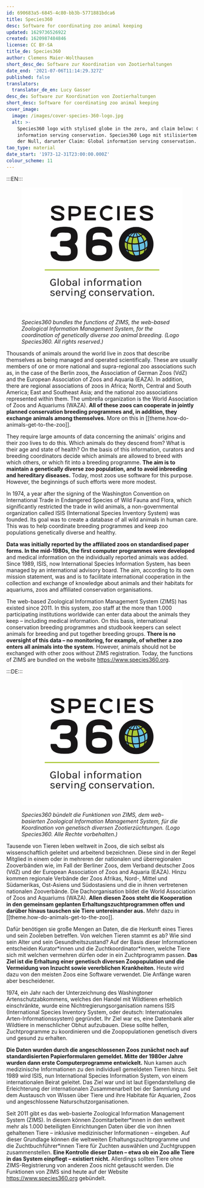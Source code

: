 ```yaml
---
id: 690683a5-6845-4c80-bb3b-5771881bdca6
title: Species360
desc: Software for coordinating zoo animal keeping
updated: 1629736526922
created: 1620987484846
license: CC BY-SA
title_de: Species360
author: Clemens Maier-Wolthausen
short_desc_de: Software zur Koordination von Zootierhaltungen
date_end: '2021-07-06T11:14:29.327Z'
published: false
translators:
  translator_de_en: Lucy Gasser
desc_de: Software zur Koordination von Zootierhaltungen
short_desc: Software for coordinating zoo animal keeping
cover_image:
  image: /images/cover-species-360-logo.jpg
  alt: >-
    Species360 logo with stylised globe in the zero, and claim below: Global
    information serving conservation. Species360 Logo mit stilisiertem Globus in
    der Null, darunter Claim: Global information serving conservation.
tao_type: material
date_start: '1973-12-31T23:00:00.000Z'
colour_scheme: 11
---
```


:::EN:::

<figure>

![Species360 logo with stylized globe in the zero. Text below: Global information serving conservation.](images/cover-species-360-logo.jpg)

<figcaption>

_Species360 bundles the functions of ZIMS, the web-based Zoological Information Management System, for the coordination of genetically diverse zoo animal breeding. (Logo Species360. All rights reserved.)_

</figcaption>

</figure>

Thousands of animals around the world live in zoos that describe themselves as being managed and operated scientifically. These are usually members of one or more national and supra-regional zoo associations such as, in the case of the Berlin zoos, the Association of German Zoos (VdZ) and the European Association of Zoos and Aquaria (EAZA). In addition, there are regional associations of zoos in Africa; North, Central and South America; East and Southeast Asia; and the national zoo associations represented within them. The umbrella organization is the World Association of Zoos and Aquariums (WAZA). **All of these zoos can cooperate in jointly planned conservation breeding programmes and, in addition, they exchange animals among themselves.** More on this in [[theme.how-do-animals-get-to-the-zoo]].

They require large amounts of data concerning the animals' origins and their zoo lives to do this. Which animals do they descend from? What is their age and state of health? On the basis of this information, curators and breeding coordinators decide which animals are allowed to breed with which others, or which fit into a breeding programme. **The aim is to maintain a genetically diverse zoo population, and to avoid inbreeding and hereditary diseases.** Today, most zoos use software for this purpose. However, the beginnings of such efforts were more modest.

In 1974, a year after the signing of the Washington Convention on International Trade in Endangered Species of Wild Fauna and Flora, which significantly restricted the trade in wild animals, a non-governmental organization called ISIS (International Species Inventory System) was founded. Its goal was to create a database of all wild animals in human care. This was to help coordinate breeding programmes and keep zoo populations genetically diverse and healthy.

**Data was initially reported by the affiliated zoos on standardised paper forms. In the mid-1980s, the first computer programmes were developed** and medical information on the individually reported animals was added. Since 1989, ISIS, now International Species Information System, has been managed by an international advisory board. The aim, according to its own mission statement, was and is to facilitate international cooperation in the collection and exchange of knowledge about animals and their habitats for aquariums, zoos and affiliated conservation organisations.

The web-based Zoological Information Management System (ZIMS) has existed since 2011. In this system, zoo staff at the more than 1.000 participating institutions worldwide can enter data about the animals they keep – including medical information. On this basis, international conservation breeding programmes and studbook keepers can select animals for breeding and put together breeding groups. **There is no oversight of this data – no monitoring, for example, of whether a zoo enters all animals into the system.** However, animals should not be exchanged with other zoos without ZIMS registration. Today, the functions of ZIMS are bundled on the website https://www.species360.org.

:::DE:::

<figure>

![Species360 Logo mit stilisiertem Globus in der Null, darunter Claim: Global information serving conservation.](images/cover-species-360-logo.jpg)

<figcaption>

_Species360 bündelt die Funktionen von ZIMS, dem web-basierten Zoological Information Management System, für die Koordination von genetisch diversen Zootierzüchtungen. (Logo Species360. Alle Rechte vorbehalten.)_

</figcaption>

</figure>

Tausende von Tieren leben weltweit in Zoos, die sich selbst als wissenschaftlich geleitet und arbeitend bezeichnen. Diese sind in der Regel Mitglied in einem oder in mehreren der nationalen und überregionalen Zooverbänden wie, im Fall der Berliner Zoos, dem Verband deutscher Zoos (VdZ) und der European Association of Zoos and Aquaria (EAZA). Hinzu kommen regionale Verbände der Zoos Afrikas, Nord-, Mittel und Südamerikas, Ost-Asiens und Südostasiens und die in ihnen vertretenen nationalen Zooverbände. Die Dachorganisation bildet die World Association of Zoos and Aquariums (WAZA). **Allen diesen Zoos steht die Kooperation in den gemeinsam geplanten Erhaltungszuchtprogrammen offen und darüber hinaus tauschen sie Tiere untereinander aus.** Mehr dazu in [[theme.how-do-animals-get-to-the-zoo]].

Dafür benötigen sie große Mengen an Daten, die die Herkunft eines Tieres und sein Zooleben betreffen. Von welchen Tieren stammt es ab? Wie sind sein Alter und sein Gesundheitszustand? Auf der Basis dieser Informationen entscheiden Kurator\*innen und die Zuchtkoordinator\*innen, welche Tiere sich mit welchen vermehren dürfen oder in ein Zuchtprogramm passen. **Das Ziel ist die Erhaltung einer genetisch diversen Zoopopulation und die Vermeidung von Inzucht sowie vererblichen Krankheiten.** Heute wird dazu von den meisten Zoos eine Software verwendet. Die Anfänge waren aber bescheidener.

1974, ein Jahr nach der Unterzeichnung des Washingtoner Artenschutzabkommens, welches den Handel mit Wildtieren erheblich einschränkte, wurde eine Nichtregierungsorganisation namens ISIS (International Species Inventory System, oder deutsch: Internationales Arten-Informationssystem) gegründet. Ihr Ziel war es, eine Datenbank aller Wildtiere in menschlicher Obhut aufzubauen. Diese sollte helfen, Zuchtprogramme zu koordinieren und die Zoopopulationen genetisch divers und gesund zu erhalten.

**Die Daten wurden durch die angeschlossenen Zoos zunächst noch auf standardisierten Papierformularen gemeldet. Mitte der 1980er Jahre wurden dann erste Computerprogramme entwickelt.** Nun kamen auch medizinische Informationen zu den individuell gemeldeten Tieren hinzu. Seit 1989 wird ISIS, nun International Species Information System, von einem internationalen Beirat geleitet. Das Ziel war und ist laut Eigendarstellung die Erleichterung der internationalen Zusammenarbeit bei der Sammlung und dem Austausch von Wissen über Tiere und ihre Habitate für Aquarien, Zoos und angeschlossene Naturschutzorganisationen.

Seit 2011 gibt es das web-basierte Zoological Information Management System (ZIMS). In diesem können Zoomitarbeiter\*innen in den weltweit mehr als 1.000 beteiligten Einrichtungen Daten über die von ihnen gehaltenen Tiere – inklusive medizinischer Informationen – eingeben. Auf dieser Grundlage können die weltweiten Erhaltungszuchtprogramme und die Zuchtbuchführer\*innen Tiere für Zuchten auswählen und Zuchtgruppen zusammenstellen. **Eine Kontrolle dieser Daten – etwa ob ein Zoo alle Tiere in das System einpflegt – existiert nicht.** Allerdings sollten Tiere ohne ZIMS-Registrierung von anderen Zoos nicht getauscht werden. Die Funktionen von ZIMS sind heute auf der Website https://www.species360.org gebündelt.

